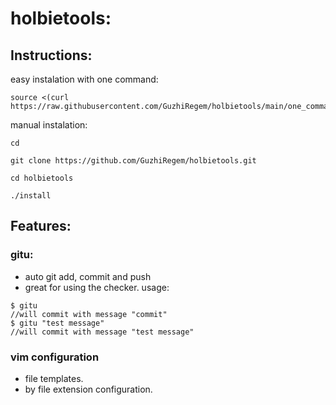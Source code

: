 # holbietools:

## Instructions:

easy instalation with one command:
```
source <(curl https://raw.githubusercontent.com/GuzhiRegem/holbietools/main/one_command)
```

manual instalation:
```
cd
```
```
git clone https://github.com/GuzhiRegem/holbietools.git
```
```
cd holbietools
```
```
./install
```

## Features:
### gitu:
- auto git add, commit and push
- great for using the checker.
usage:
```
$ gitu
//will commit with message "commit"
$ gitu "test message"
//will commit with message "test message"
```

### vim configuration
- file templates.
- by file extension configuration.